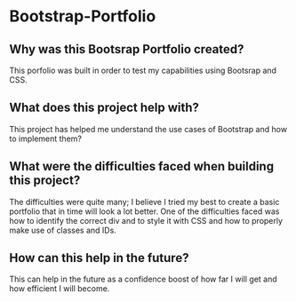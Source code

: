 # Bootstrap-Portfolio

## Why was this Bootsrap Portfolio created?
This porfolio was built in order to test my capabilities using Bootsrap and CSS.

## What does this project help with?
This project has helped me understand the use cases of Bootstrap and how to implement them?

## What were the difficulties faced when building this project?
The difficulties were quite many; I believe I tried my best to create a basic portfolio that in time will look a lot better. One of the difficulties faced was how to identify the correct div and to style it with CSS and how to properly make use of classes and IDs.

## How can this help in the future?
This can help in the future as a confidence boost of how far I will get and how efficient I will become.

